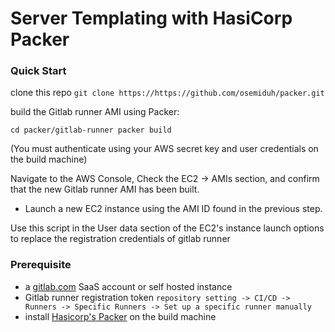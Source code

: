 # Server Templating with HasiCorp Packer

### Quick Start 
clone this repo
`git clone https://https://github.com/osemiduh/packer.git`

build the Gitlab runner AMI using Packer:

``
cd packer/gitlab-runner
packer build 
``

(You must authenticate using your AWS secret key and user credentials on the build machine) 

Navigate to the AWS Console, Check the EC2 -> AMIs section, and confirm that the new Gitlab runner AMI has been built.
* Launch a new EC2 instance using the AMI ID found in the previous step. 

Use this script in the User data section of the EC2's instance launch options to replace the registration credentials of gitlab runner 

### Prerequisite 
* a [gitlab.com](gitlab.com) SaaS account or self hosted instance
* Gitlab runner registration token `repository setting -> CI/CD -> Runners -> Specific Runners -> Set up a specific runner manually`
* install [Hasicorp's Packer](https://releases.hashicorp.com/packer/) on the build machine
